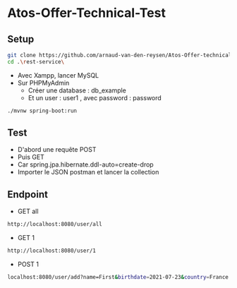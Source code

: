 # Atos-Offer-Technical-Test
## Setup
```sh
git clone https://github.com/arnaud-van-den-reysen/Atos-Offer-technical-test.git
cd .\rest-service\
```
- Avec Xampp, lancer MySQL
- Sur PHPMyAdmin
    - Créer une database : db_example
    - Et un user : user1 , avec password : password
```sh
./mvnw spring-boot:run
```

## Test
- D'abord une requête POST
- Puis GET
- Car spring.jpa.hibernate.ddl-auto=create-drop
- Importer le JSON postman et lancer la collection

## Endpoint
- GET all
```sh
http://localhost:8080/user/all
```
- GET 1
```sh
http://localhost:8080/user/1
```
- POST 1
```sh
localhost:8080/user/add?name=First&birthdate=2021-07-23&country=France
```
